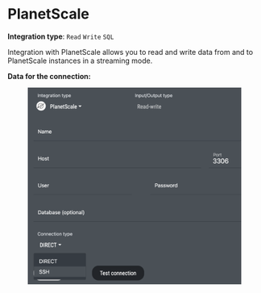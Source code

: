 # PlanetScale

**Integration type**: `Read` `Write` `SQL`

Integration with PlanetScale allows you to read and write data from and to PlanetScale instances in a streaming mode.&#x20;

**Data for the connection:**

<figure><img src="../../.gitbook/assets/Screenshot 2024-04-23 at 16.43.52.png" alt=""><figcaption></figcaption></figure>
